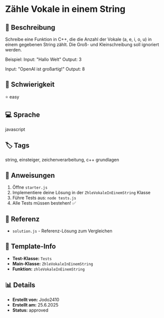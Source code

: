 # Zähle Vokale in einem String

## 📝 Beschreibung
Schreibe eine Funktion in C++, die die Anzahl der Vokale (a, e, i, o, u) in einem gegebenen String zählt. Die Groß- und Kleinschreibung soll ignoriert werden.

Beispiel:
Input: "Hallo Welt"
Output: 3

Input: "OpenAI ist großartig!"
Output: 8

## 🎯 Schwierigkeit
⭐ easy

## 💻 Sprache
javascript

## 🏷️ Tags
string, einsteiger, zeichenverarbeitung, c++ grundlagen

## 🚀 Anweisungen
1. Öffne `starter.js`
2. Implementiere deine Lösung in der `ZhleVokaleInEinemString` Klasse
3. Führe Tests aus: `node tests.js`
4. Alle Tests müssen bestehen! ✅

## 📖 Referenz
- `solution.js` - Referenz-Lösung zum Vergleichen

## 🔧 Template-Info
- **Test-Klasse:** `Tests`
- **Main-Klasse:** `ZhleVokaleInEinemString`
- **Funktion:** `zhleVokaleInEinemString`

## 📊 Details
- **Erstellt von:** Jodo2410
- **Erstellt am:** 25.6.2025
- **Status:** approved



